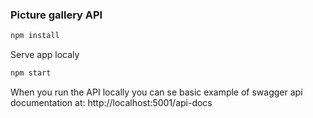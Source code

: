 ### Picture gallery API

```bash
npm install
```

Serve app localy
```bash
npm start
```

When you run the API locally you can se basic example of swagger api documentation at:
http://localhost:5001/api-docs
